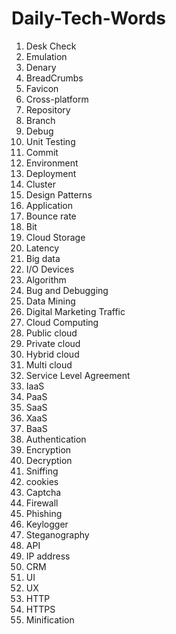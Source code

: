 # Daily-Tech-Words

1. Desk Check
2. Emulation
3. Denary
4. BreadCrumbs
5. Favicon
6. Cross-platform
7. Repository
8. Branch
9. Debug
10. Unit Testing
11. Commit
12. Environment
13. Deployment
14. Cluster
15. Design Patterns
16. Application
17. Bounce rate
18. Bit
19. Cloud Storage
20. Latency
21. Big data
22. I/O Devices
23. Algorithm
24. Bug and Debugging
25. Data Mining
26. Digital Marketing Traffic
27. Cloud Computing
28. Public cloud
29. Private cloud
30. Hybrid cloud
31. Multi cloud
32. Service Level Agreement
33. IaaS
34. PaaS
35. SaaS
36. XaaS
37. BaaS
38. Authentication
39. Encryption
40. Decryption
41. Sniffing
42. cookies
43. Captcha
44. Firewall
45. Phishing
46. Keylogger
47. Steganography
48. API
49. IP address
50. CRM
51. UI
52. UX
53. HTTP
54. HTTPS
55. Minification

